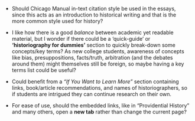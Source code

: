 - Should Chicago Manual in-text citation style be used in the essays, since this acts as an introduction to historical writing and that is the more common style used for history?

- I like how there is a good _balance_ between academic yet readable material, but I wonder if there could be a ‘quick-guide’ or **‘historiography for dummies’** section to quickly break-down some concepts/key terms? As new college students, awareness of concepts like bias, presuppositions, facts/truth, arbitration (and the debates around them) might themselves still be foreign, so maybe having a key terms list could be useful?

- Could benefit from a _“If You Want to Learn More”_ section containing links, book/article recommendations, and names of historiographers, so if students are intrigued they can continue research on their own.

- For ease of use, should the embedded links, like in “Providential History” and many others, open a **new tab** rather than change the current page?
